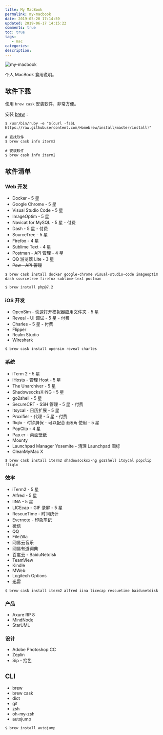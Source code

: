 ```yaml
---
title: My MacBook
permalink: my-macbook
date: 2019-05-20 17:14:59
updated: 2019-06-17 14:15:22
comments: true
toc: true
tags:
   - mac
categories:
description:
---
```


<img src="https://cdn-qn.yifans.com/imzyf/robert-richarz-263241-unsplash.jpg" alt="my-macbook" />

个人 MacBook 食用说明。

<!-- more -->

## 软件下载

使用 `brew cask` 安装软件，非常方便。

安装 [brew](https://brew.sh/)：

```
$ /usr/bin/ruby -e "$(curl -fsSL https://raw.githubusercontent.com/Homebrew/install/master/install)"

# 查找软件
$ brew cask info iterm2

# 安装软件
$ brew cask info iterm2
```

## 软件清单

### Web 开发

- Docker - 5 星
- Google Chrome - 5 星
- Visual Studio Code - 5 星
- ImageOptim - 5 星
- Navicat for MySQL - 5 星 - 付费
- Dash - 5 星 - 付费
- SourceTree - 5 星
- Firefox - 4 星
- Sublime Text - 4 星
- Postman - API 管理 - 4 星
- QQ 游览器 Lite - 3 星
- ~~Paw - API 管理~~

```
$ brew cask install docker google-chrome visual-studio-code imageoptim dash sourcetree firefox sublime-text postman
```

```
$ brew install php@7.2
```

### iOS 开发

- OpenSim - 快速打开模拟器应用文件夹 - 5 星
- Reveal - UI 调试 - 5 星 - 付费
- Charles - 5 星 - 付费
- Flipper
- Realm Studio
- Wireshark

```
$ brew cask install opensim reveal charles
```

### 系统

- iTerm 2 - 5 星
- iHosts - 管理 Host - 5 星
- The Unarchiver - 5 星
- ShadowsocksX-NG - 5 星
- go2shell - 5 星
- SecureCRT - SSH 管理 - 5 星 - 付费
- Itsycal - 日历扩展 - 5 星
- Proxifier - 代理 - 5 星 - 付费
- fliqlo - 时钟屏保 - 可以配合 `触发角` 使用 - 5 星
- PopClip - 4 星
- Pap.er - 桌面壁纸
- Mounty
- Launchpad Manager Yosemite - 清理 Launchpad 图标
- CleanMyMac X

```
$ brew cask install iterm2 shadowsocksx-ng go2shell itsycal popclip fliqlo
```

### 效率

- iTerm2 - 5 星
- Alfred - 5 星
- IINA - 5 星
- LICEcap - GIF 录屏 - 5 星
- RescueTime - 时间统计
- Evernote - 印象笔记
- 微信
- QQ
- FileZilla
- 网易云音乐
- 网易有道词典
- 百度云 - BaiduNetdisk
- TeamView
- Kindle
- MWeb
- Logitech Options
- 迅雷

```
$ brew cask install iterm2 alfred iina licecap rescuetime baidunetdisk
```

### 产品

- Axure RP 8
- MindNode
- StarUML

### 设计

- Adobe Photoshop CC
- Zeplin
- Sip - 拾色

## CLI

- brew
- brew cask
- dict
- git
- zsh
- oh-my-zsh
- autojump

```
$ brew install autojump
```
